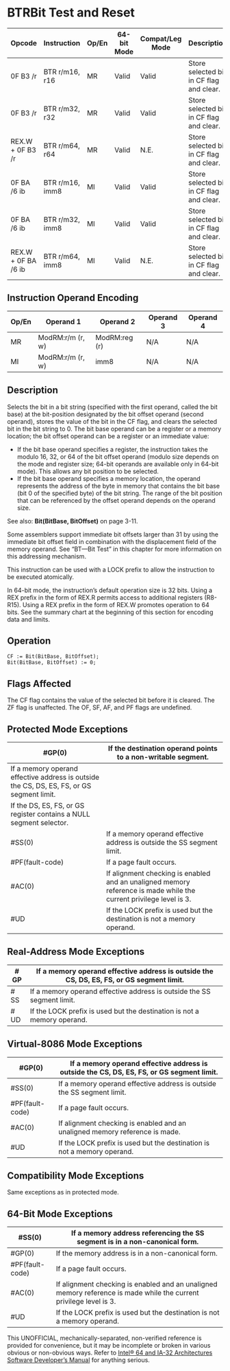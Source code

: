 # BTR**Bit Test and Reset**

| Opcode              | Instruction     | Op/En | 64-bit Mode | Compat/Leg Mode | Description                              |
| ------------------- | --------------- | ----- | ----------- | --------------- | ---------------------------------------- |
| 0F B3 /r            | BTR r/m16, r16  | MR    | Valid       | Valid           | Store selected bit in CF flag and clear. |
| 0F B3 /r            | BTR r/m32, r32  | MR    | Valid       | Valid           | Store selected bit in CF flag and clear. |
| REX.W + 0F B3 /r    | BTR r/m64, r64  | MR    | Valid       | N.E.            | Store selected bit in CF flag and clear. |
| 0F BA /6 ib         | BTR r/m16, imm8 | MI    | Valid       | Valid           | Store selected bit in CF flag and clear. |
| 0F BA /6 ib         | BTR r/m32, imm8 | MI    | Valid       | Valid           | Store selected bit in CF flag and clear. |
| REX.W + 0F BA /6 ib | BTR r/m64, imm8 | MI    | Valid       | N.E.            | Store selected bit in CF flag and clear. |

## Instruction Operand Encoding

| Op/En | Operand 1        | Operand 2     | Operand 3 | Operand 4 |
| ----- | ---------------- | ------------- | --------- | --------- |
| MR    | ModRM:r/m (r, w) | ModRM:reg (r) | N/A       | N/A       |
| MI    | ModRM:r/m (r, w) | imm8          | N/A       | N/A       |

## Description

Selects the bit in a bit string (specified with the first operand, called the bit base) at the bit-position designated by the bit offset operand (second operand), stores the value of the bit in the CF flag, and clears the selected bit in the bit string to 0. The bit base operand can be a register or a memory location; the bit offset operand can be a register or an immediate value:

- If the bit base operand specifies a register, the instruction takes the modulo 16, 32, or 64 of the bit offset operand (modulo size depends on the mode and register size; 64-bit operands are available only in 64-bit mode). This allows any bit position to be selected.
- If the bit base operand specifies a memory location, the operand represents the address of the byte in memory that contains the bit base (bit 0 of the specified byte) of the bit string. The range of the bit position that can be referenced by the offset operand depends on the operand size.

See also: **Bit(BitBase, BitOffset)** on page 3-11.

Some assemblers support immediate bit offsets larger than 31 by using the immediate bit offset field in combination with the displacement field of the memory operand. See “BT—Bit Test” in this chapter for more information on this addressing mechanism.

This instruction can be used with a LOCK prefix to allow the instruction to be executed atomically.

In 64-bit mode, the instruction’s default operation size is 32 bits. Using a REX prefix in the form of REX.R permits access to additional registers (R8-R15). Using a REX prefix in the form of REX.W promotes operation to 64 bits. See the summary chart at the beginning of this section for encoding data and limits.

## Operation

```
CF := Bit(BitBase, BitOffset);
Bit(BitBase, BitOffset) := 0;

```

## Flags Affected

The CF flag contains the value of the selected bit before it is cleared. The ZF flag is unaffected. The OF, SF, AF, and PF flags are undefined.

## Protected Mode Exceptions

| \#​​​​GP(0)                                                                               | If the destination operand points to a non-writable segment.                                                       |
| ----------------------------------------------------------------------------------------- | ------------------------------------------------------------------------------------------------------------------ |
| If a memory operand effective address is outside the CS, DS, ES, FS, or GS segment limit. |
| If the DS, ES, FS, or GS register contains a NULL segment selector.                       |
| \#​​​​​SS(0)                                                                              | If a memory operand effective address is outside the SS segment limit.                                             |
| \#​PF(fault-code)                                                                         | If a page fault occurs.                                                                                            |
| \#​AC(0)                                                                                  | If alignment checking is enabled and an unaligned memory reference is made while the current privilege level is 3. |
| #​​​UD                                                                                    | If the LOCK prefix is used but the destination is not a memory operand.                                            |

## Real-Address Mode Exceptions

| \#​​​​GP  | If a memory operand effective address is outside the CS, DS, ES, FS, or GS segment limit. |
| --------- | ----------------------------------------------------------------------------------------- |
| \#​​​​​SS | If a memory operand effective address is outside the SS segment limit.                    |
| #​​​UD    | If the LOCK prefix is used but the destination is not a memory operand.                   |

## Virtual-8086 Mode Exceptions

| \#​​​​GP(0)       | If a memory operand effective address is outside the CS, DS, ES, FS, or GS segment limit. |
| ----------------- | ----------------------------------------------------------------------------------------- |
| \#​​​​​SS(0)      | If a memory operand effective address is outside the SS segment limit.                    |
| \#​PF(fault-code) | If a page fault occurs.                                                                   |
| \#​AC(0)          | If alignment checking is enabled and an unaligned memory reference is made.               |
| #​​​UD            | If the LOCK prefix is used but the destination is not a memory operand.                   |

## Compatibility Mode Exceptions

Same exceptions as in protected mode.

## 64-Bit Mode Exceptions

| \#​​​​​SS(0)      | If a memory address referencing the SS segment is in a non-canonical form.                                         |
| ----------------- | ------------------------------------------------------------------------------------------------------------------ |
| \#​​​​GP(0)       | If the memory address is in a non-canonical form.                                                                  |
| \#​PF(fault-code) | If a page fault occurs.                                                                                            |
| \#​AC(0)          | If alignment checking is enabled and an unaligned memory reference is made while the current privilege level is 3. |
| #​​​UD            | If the LOCK prefix is used but the destination is not a memory operand.                                            |

This UNOFFICIAL, mechanically-separated, non-verified reference is provided for convenience, but it may be
incomplete or broken in various obvious or non-obvious
ways. Refer to [Intel® 64 and IA-32 Architectures Software Developer’s Manual](https://software.intel.com/en-us/download/intel-64-and-ia-32-architectures-sdm-combined-volumes-1-2a-2b-2c-2d-3a-3b-3c-3d-and-4) for anything serious.
